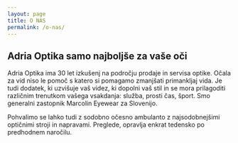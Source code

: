 ```yaml
---
layout: page
title: O NAS
permalink: /o-nas/
---
```


## Adria Optika  samo najboljše  za vaše oči

Adria Optika ima 30 let izkušenj na področju prodaje in servisa optike.
Očala za vid niso le pomoč s katero si pomagamo zmanjšati primankljaj vida. Je tudi dodatek, ki uzvišuje vaš videz, ki dopolni vaš stil in se mora prilagoditi različnim trenutkom vašega vsakdanja: služba, prosti čas, šport. Smo generalni zastopnik Marcolin Eyewear za Slovenijo.

Pohvalimo se lahko tudi z  sodobno očesno ambulanto z najsodobnejšimi optičnimi stroji in napravami. Preglede, opravlja enkrat tedensko po predhodnem naročilu.
